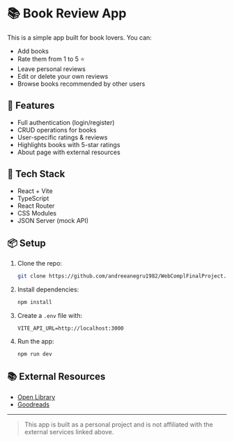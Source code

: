 # 📚 Book Review App

This is a simple app built for book lovers. You can:

- Add books
- Rate them from 1 to 5 ⭐
- Leave personal reviews
- Edit or delete your own reviews
- Browse books recommended by other users

## 🚀 Features

- Full authentication (login/register)
- CRUD operations for books
- User-specific ratings & reviews
- Highlights books with 5-star ratings
- About page with external resources

## 🔧 Tech Stack

- React + Vite
- TypeScript
- React Router
- CSS Modules
- JSON Server (mock API)

## 📦 Setup

1. Clone the repo:
   ```bash
   git clone https://github.com/andreeanegru1982/WebComplFinalProject.git
   ```
2. Install dependencies:
   ```bash
   npm install
   ```
3. Create a `.env` file with:
   ```env
   VITE_API_URL=http://localhost:3000
   ```
4. Run the app:
   ```bash
   npm run dev
   ```

## 📚 External Resources

- [Open Library](https://openlibrary.org/)
- [Goodreads](https://www.goodreads.com/)

---

> This app is built as a personal project and is not affiliated with the external services linked above.
